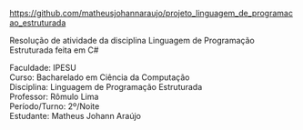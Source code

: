 https://github.com/matheusjohannaraujo/projeto_linguagem_de_programacao_estruturada

Resolução de atividade da disciplina Linguagem de Programação Estruturada feita em C#

Faculdade: IPESU<br>
Curso: Bacharelado em Ciência da Computação<br>
Disciplina: Linguagem de Programação Estruturada<br>
Professor: Rômulo Lima<br>
Período/Turno: 2º/Noite<br>
Estudante: Matheus Johann Araújo
